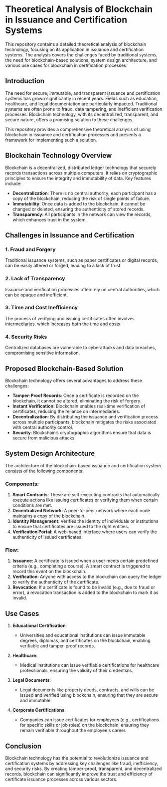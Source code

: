 # Theoretical Analysis of Blockchain in Issuance and Certification Systems

This repository contains a detailed theoretical analysis of blockchain technology, focusing on its application in issuance and certification systems. The analysis covers the challenges faced by traditional systems, the need for blockchain-based solutions, system design architecture, and various use cases for blockchain in certification processes.

## Introduction

The need for secure, immutable, and transparent issuance and certification systems has grown significantly in recent years. Fields such as education, healthcare, and legal documentation are particularly impacted. Traditional systems are often prone to fraud, data tampering, and inefficient verification processes. Blockchain technology, with its decentralized, transparent, and secure nature, offers a promising solution to these challenges.

This repository provides a comprehensive theoretical analysis of using blockchain in issuance and certification processes and presents a framework for implementing such a solution.

## Blockchain Technology Overview

Blockchain is a decentralized, distributed ledger technology that securely records transactions across multiple computers. It relies on cryptographic principles to ensure the integrity and immutability of data. Key features include:

- **Decentralization**: There is no central authority; each participant has a copy of the blockchain, reducing the risk of single points of failure.
- **Immutability**: Once data is added to the blockchain, it cannot be changed or deleted, ensuring the authenticity of stored records.
- **Transparency**: All participants in the network can view the records, which enhances trust in the system.

## Challenges in Issuance and Certification

### 1. Fraud and Forgery
Traditional issuance systems, such as paper certificates or digital records, can be easily altered or forged, leading to a lack of trust.

### 2. Lack of Transparency
Issuance and verification processes often rely on central authorities, which can be opaque and inefficient.

### 3. Time and Cost Inefficiency
The process of verifying and issuing certificates often involves intermediaries, which increases both the time and costs.

### 4. Security Risks
Centralized databases are vulnerable to cyberattacks and data breaches, compromising sensitive information.

## Proposed Blockchain-Based Solution

Blockchain technology offers several advantages to address these challenges:
- **Tamper-Proof Records**: Once a certificate is recorded on the blockchain, it cannot be altered, eliminating the risk of forgery.
- **Instant Verification**: Blockchain enables real-time verification of certificates, reducing the reliance on intermediaries.
- **Decentralization**: By distributing the issuance and verification process across multiple participants, blockchain mitigates the risks associated with central authority control.
- **Security**: Blockchain’s cryptographic algorithms ensure that data is secure from malicious attacks.

## System Design Architecture

The architecture of the blockchain-based issuance and certification system consists of the following components:

### Components:
1. **Smart Contracts**: These are self-executing contracts that automatically execute actions like issuing certificates or verifying them when certain conditions are met.
2. **Decentralized Network**: A peer-to-peer network where each node maintains a copy of the blockchain.
3. **Identity Management**: Verifies the identity of individuals or institutions to ensure that certificates are issued to the right entities.
4. **Verification Portal**: A web-based interface where users can verify the authenticity of issued certificates.

### Flow:
1. **Issuance**: A certificate is issued when a user meets certain predefined criteria (e.g., completing a course). A smart contract is triggered to record this event on the blockchain.
2. **Verification**: Anyone with access to the blockchain can query the ledger to verify the authenticity of the certificate.
3. **Revocation**: If a certificate is found to be invalid (e.g., due to fraud or error), a revocation transaction is added to the blockchain to mark it as invalid.


## Use Cases

1. **Educational Certification**:
   - Universities and educational institutions can issue immutable degrees, diplomas, and certificates on the blockchain, enabling verifiable and tamper-proof records.
   
2. **Healthcare**:
   - Medical institutions can issue verifiable certifications for healthcare professionals, ensuring the validity of their credentials.
   
3. **Legal Documents**:
   - Legal documents like property deeds, contracts, and wills can be issued and verified using blockchain, ensuring that they are secure and immutable.
   
4. **Corporate Certifications**:
   - Companies can issue certificates for employees (e.g., certifications for specific skills or job roles) on the blockchain, ensuring they remain verifiable throughout the employee's career.

## Conclusion

Blockchain technology has the potential to revolutionize issuance and certification systems by addressing key challenges like fraud, inefficiency, and security risks. By creating tamper-proof, transparent, and decentralized records, blockchain can significantly improve the trust and efficiency of certificate issuance processes across various sectors.





